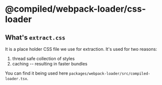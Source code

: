 # @compiled/webpack-loader/css-loader

## What's `extract.css`

It is a place holder CSS file we use for extraction.
It's used for two reasons:

1. thread safe collection of styles
1. caching -- resulting in faster bundles

You can find it being used here `packages/webpack-loader/src/compiled-loader.tsx`.
